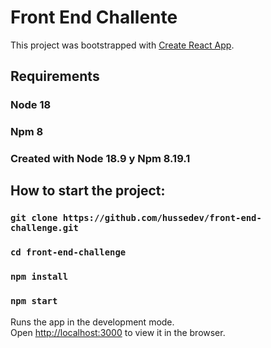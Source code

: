 # Front End Challente

This project was bootstrapped with [Create React App](https://github.com/facebook/create-react-app).

## Requirements

### Node 18
### Npm 8

### Created with Node 18.9 y Npm 8.19.1

## How to start the project:

### `git clone https://github.com/hussedev/front-end-challenge.git`
### `cd front-end-challenge`
### `npm install`
### `npm start`

Runs the app in the development mode.\
Open [http://localhost:3000](http://localhost:3000) to view it in the browser.
